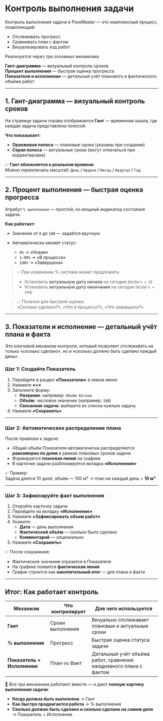 # Контроль выполнения задачи

Контроль выполнения задачи в FlowMaster — это комплексный процесс, позволяющий:

- Отслеживать прогресс
- Сравнивать план с фактом
- Визуализировать ход работ

Реализуется через три основных механизма:

**Гант-диаграмма** — визуальный контроль сроков  
**Процент выполнения** — быстрая оценка прогресса  
**Показатели и исполнение** — детальный учёт планового и фактического объёма работ

---

## 1. Гант-диаграмма — визуальный контроль сроков

На странице задачи справа отображается **Гант** — временная шкала, где каждая задача представлена полосой.

**Что показывает:**

- **Оранжевая полоса** — плановые сроки (указаны при создании)
- **Серая полоса** — актуальные сроки (могут отличаться при корректировке)

✅ **Гант обновляется в реальном времени**  
Можно переключать масштаб: `День` / `Неделя` / `Месяц` / `Квартал` / `Год`

---

## 2. Процент выполнения — быстрая оценка прогресса

Атрибут `% выполнения` — простой, но мощный индикатор состояния задачи.

**Как работает:**

- Значение от `0` до `100` — задаётся вручную
- Автоматически меняет статус:

    - `0%` → «Новая»
    - `1–99%` → «В процессе»
    - `100%` → «Завершена»

> 💡 При изменении % система может предложить:
> - Установить **актуальную дату начала** на сегодня (если `% > 0`)
> - Установить **актуальную дату окончания** на сегодня (если `% = 100`)

> ✅ Полезно для быстрой оценки:  
> *«Сколько сделано?»*, *«Что в процессе?»*, *«Что завершено?»*

---

## 3. Показатели и исполнение — детальный учёт плана и факта

Это ключевой механизм контроля, который позволяет отслеживать не только «сколько сделано», но и «сколько должно быть сделано каждый день».

### Шаг 1: Создайте Показатель
1. Перейдите в раздел **«Показатели»** в левом меню
2. Нажмите **«+»**
3. Заполните форму:
    - **Название**: например: `Объём бетона`
    - **Объём**: числовое значение (например: `100`)
    - **Связанная задача**: выберите из списка нужную задачу
4. Нажмите **«Сохранить»**

---

### Шаг 2: Автоматическое распределение плана

После привязки к задаче:

- Общий объём Показателя автоматически распределяется **равномерно по дням** в рамках плановых сроков задачи
- Формируется **плановая линия** на графике
- В карточке задачи разблокируется вкладка **«Исполнение»**

✅ Пример:  
Задача длится 10 дней, объём — 100 м³ → план на каждый день = **10 м³**

---

### Шаг 3: Зафиксируйте факт выполнения

1. Откройте карточку задачи
2. Перейдите на вкладку **«Исполнение»**
3. Нажмите **«Зафиксировать объем работ»**
4. Укажите:
    - **Дата** — день выполнения
    - **Фактический объём** — сколько было сделано
    - **Комментарий** — опционально
5. Нажмите **«Сохранить»**

✅ После сохранения:

- Фактическое значение отразится в Показателе
- На графике появится **фактическая линия**
- График строится как **накопительный итог** — для плана и факта

---

## Итог: Как работает контроль

| Механизм | Что контролирует | Для чего используется |
|--------|------------------|------------------------|
| **Гант** | Сроки выполнения | Визуально отслеживает плановые и актуальные сроки |
| **% выполнения** | Прогресс | Быстрая оценка статуса задачи |
| **Показатель + Исполнение** | План vs Факт | Детальный учёт объёма работ, сравнение ежедневного плана с фактом |

🎯 Все три механизма работают вместе — и дают **полную картину выполнения задачи**:

- **Когда должна быть выполнена** → Гант  
- **Как быстро продвигается работа** → % выполнения  
- **Сколько должно быть сделано и сколько сделано на самом деле** → Показатель + Исполнение